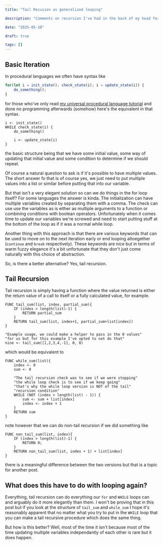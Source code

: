```yaml
---
title: "Tail Recusion as generalized looping"

description: "Comments on recursion I've had in the back of my head for awhile"

date: "2025-05-10"

draft: true

tags: []
---
```


## Basic Iteration

In procedural languages we often have syntax like

```js
for(let i = init_state(); check_state(i); i = update_state(i)) {
    do_something();
}
```

for those who've only read [my universal procedural language tutorial](/posts/universal_proc_tut/) and done no programming afterwards (somehow) here's the equivalent in that syntax.

```
i <- init_state()
WHILE check_state(i) {
    do_something()

    i <- update_state(i)
}
```

the basic structure being that we have some initial value, some way of updating that initial value and some condition to determine if we should repeat.

Of course a natural question to ask is if it's possible to have multiple values.
The short answer fo that is of course yes, we just need to put multiple values into a list or similar before putting that into our variable.

But that isn't a very elegant solution so can we do things in the for loop itself?
For some languages the answer is kinda.
The initialization can have multiple variables created by separating them with a comma.
The check can use use the variables as is either as multiple arguments to a function or combining conditions with boolean operators.
Unfortunately when it comes time to update our variables we're screwed and need to start putting stuff at the bottom of the loop as if it was a normal while loop.

Another thing with this approach is that there are various keywords that can be used to move on to the next iteration early or end looping altoegether (`continue` and `break` respectively).
These keywords are nice but in terms of warm fuzzy elegance it's a bit unfortunate that they don't just come naturally with this choice of abstraction.

So, is there a better alternative?
Yes, tail recursion.

## Tail Recursion

Tail recursion is simply having a function where the value returned is either the return value of a call to itself or a fully calculated value, for example.

```
FUNC tail_sum(list, index, partial_sum){
    IF (index > length(list)-1) {
        RETURN partial_sum
    }
    RETURN tail_sum(list, index+1, partial_sum+list[index])
}

"Example usage, we could make a helper to pass in the 0 values"
"for us but for this example I've opted to not do that"
nine <- tail_sum([1,2,3,4,-1], 0, 0)
```

which would be equivalent to 

```
FUNC while_sum(list){
    index <- 0
    sum <- 0
    
    "The tail recursion check was to see if we were stopping"
    "the while loop check is to see if we keep going"
    "that's why the while loop version is NOT of the tail"
    "recursion condition"
    WHILE (NOT (index > length(list) - 1)) {
        sum <- sum + list[index]
        index <- index + 1
    }
    RETURN sum
}
```

note however that we can do non-tail recursion if we did something like

```
FUNC non_tail_sum(list, index){
    IF (index > length(list)-1) {
        RETURN 0;
    }
    RETURN non_tail_sum(list, index + 1) + list[index]
}
```

there is a meaningful difference between the two versions but that is a topic for another post.

## What does this have to do with looping again?

Everything, tail recursion can do everything our `for` and `WHILE` loops can and arguably do it more elegantly than them.
I won't be proving that in this post but if you look at the structure of `tail_sum` and `while_sum` I hope it's reasonably apparent that no matter what you try to put in the `WHILE` loop that you can make a tail recursive procedure which does the same thing.

But how is this better?
Well, most of the time it isn't because most of the time updating multiple variables independantly of each other is rare but it does happen.
